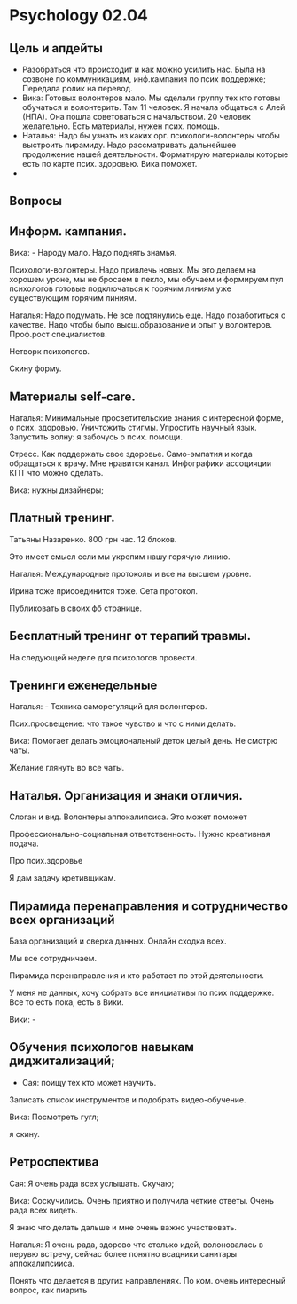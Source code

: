 # Psychology 02.04

## Цель и апдейты

* Разобраться что происходит и как можно усилить нас. Была на созвоне по коммуникациям, инф.кампания по псих поддержке;  Передала ролик на перевод. 
* Вика: Готовых волонтеров мало. Мы сделали группу тех кто готовы обучаться и волонтерить. Там 11 человек. Я начала общаться с Алей \(НПА\). Она пошла советоваться с начальством. 20 человек желательно. Есть материалы, нужен псих. помощь.
* Наталья: Надо бы узнать из каких орг. психологи-волонтеры чтобы выстроить пирамиду. Надо рассматривать дальнейшее продолжение нашей деятельности. Форматирую материалы которые есть по карте псих. здоровью. Вика поможет. 
* 
## Вопросы

## Информ. кампания. 

Вика: - Народу мало. Надо поднять знамья.  

Психологи-волонтеры. Надо привлечь новых. Мы это делаем на хорошем уроне, мы не бросаем в пекло, мы обучаем и формируем пул психологов готовые подключаться к горячим линиям уже существующим горячим линиям. 

Наталья: Надо подумать. Не все подтянулись еще. Надо позаботиться о качестве. Надо чтобы  было высш.образование и опыт у волонтеров. Проф.рост специалистов.

Нетворк психологов. 

Скину форму. 

## Материалы self-care. 

Наталья: Минимальные просветительские знания с интересной форме, о псих. здоровью. Уничтожить стигмы. Упростить научный язык.  Запустить волну: я забочусь о псих. помощи. 

Стресс. Как поддержать свое здоровье. Само-эмпатия и когда обращаться к врачу. Мне нравится канал. Инфографики ассоцияции КПТ что можно сделать.

Вика: нужны дизайнеры; 

## Платный тренинг. 

 Татьяны Назаренко. 800 грн час. 12 блоков. 

Это имеет смысл если мы укрепим нашу горячую линию. 

Наталья: Международные протоколы и все на высшем уровне.

Ирина тоже присоединится тоже. Сета протокол. 

Публиковать в своих фб странице. 

## Бесплатный тренинг от терапий травмы. 

На следующей неделе для психологов провести.

## Тренинги еженедельные

Наталья: - Техника саморегуляций для волонтеров. 

Псих.просвещение: что такое чувство и что с ними делать.

Вика: Помогает делать эмоциональный деток целый день. Не смотрю чаты. 

Желание глянуть во все чаты. 

## Наталья. Организация и знаки отличия. 

Слоган и вид. Волонтеры аппокалипсиса. Это может поможет  

Профессионально-социальная ответственность. Нужно креативная подача.

Про псих.здоровье  

Я дам задачу кретивщикам. 

## Пирамида перенаправления и сотрудничество всех организаций 

База организаций и сверка данных. Онлайн сходка всех. 

Мы все сотрудничаем.

Пирамида перенаправления и кто работает по этой деятельности. 

У меня не данных, хочу собрать  все инициативы по псих поддержке. Все то есть пока, есть в Вики. 

Вики: - 

## Обучения психологов навыкам диджитализаций; 

* Сая: поищу тех кто может научить. 

Записать список инструментов и подобрать видео-обучение. 

Вика: Посмотреть гугл;   

 я скину. 

## Ретроспектива 

Сая: Я очень рада всех услышать. Скучаю;

Вика: Соскучились. Очень приятно и получила четкие ответы. Очень рада всех видеть. 

Я знаю что делать дальше и мне очень важно участвовать. 

Наталья: Я очень рада, здорово что столько идей, волоновалась в перувю встречу, сейчас более понятно всадники санитары аппокалипсииса. 











Понять что делается в других направлениях. По ком. очень интересный вопрос, как пиарить 




